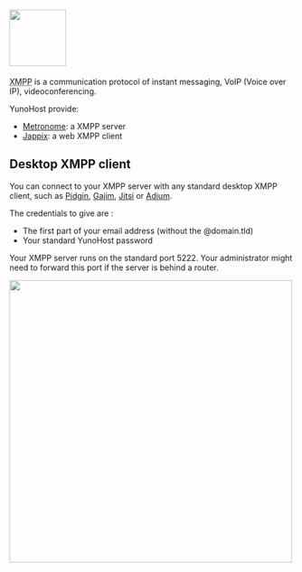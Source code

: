 # <img src="https://yunohost.org/images/XMPP_logo.png" width=100>
<abbr title="Extensible Messaging and Presence Protocol">XMPP</abbr> is a communication protocol of instant messaging, VoIP (Voice over IP), videoconferencing.

YunoHost provide:
* [Metronome](http://www.lightwitch.org/metronome): a XMPP server
* [Jappix](/apps): a web XMPP client

## Desktop XMPP client

You can connect to your XMPP server with any standard desktop XMPP client, such as [Pidgin](http://pidgin.im/), [Gajim](http://gajim.org), [Jitsi](http://jitsi.org/) or [Adium](https://adium.im/).

The credentials to give are :
* The first part of your email address (without the @domain.tld)
* Your standard YunoHost password

Your XMPP server runs on the standard port 5222. Your administrator might need to forward this port if the server is behind a router.

<img src="https://yunohost.org/images/Pidgin-add-acount.png" width=500>